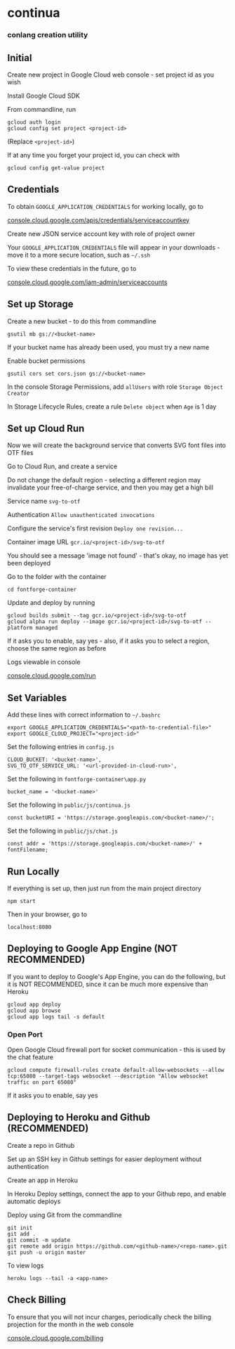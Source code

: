 # continua

### conlang creation utility

## Initial

Create new project in Google Cloud web console - set project id as you wish

Install Google Cloud SDK

From commandline, run

```
gcloud auth login
gcloud config set project <project-id>
```
(Replace `<project-id>`)

If at any time you forget your project id, you can check with

`gcloud config get-value project`

## Credentials

To obtain `GOOGLE_APPLICATION_CREDENTIALS` for working locally, go to

[console.cloud.google.com/apis/credentials/serviceaccountkey](https://console.cloud.google.com/apis/credentials/serviceaccountkey)

Create new JSON service account key with role of project owner

Your `GOOGLE_APPLICATION_CREDENTIALS` file will appear in your downloads - move it to a more secure location, such as `~/.ssh`

To view these credentials in the future, go to

[console.cloud.google.com/iam-admin/serviceaccounts](https://console.cloud.google.com/iam-admin/serviceaccounts)

## Set up Storage

Create a new bucket - to do this from commandline

```
gsutil mb gs://<bucket-name>
```

If your bucket name has already been used, you must try a new name

Enable bucket permissions

```
gsutil cors set cors.json gs://<bucket-name>
```

In the console Storage Permissions, add `allUsers` with role `Storage Object Creator`

In Storage Lifecycle Rules, create a rule `Delete object` when `Age` is 1 day

## Set up Cloud Run

Now we will create the background service that converts SVG font files into OTF files

Go to Cloud Run, and create a service

Do not change the default region - selecting a different region may invalidate your free-of-charge service, and then you may get a high bill

Service name `svg-to-otf`

Authentication `Allow unauthenticated invocations`

Configure the service's first revision `Deploy one revision...`

Container image URL `gcr.io/<project-id>/svg-to-otf`

You should see a message 'image not found' - that's okay, no image has yet been deployed

Go to the folder with the container

`cd fontforge-container`

Update and deploy by running

```
gcloud builds submit --tag gcr.io/<project-id>/svg-to-otf
gcloud alpha run deploy --image gcr.io/<project-id>/svg-to-otf --platform managed
```

If it asks you to enable, say yes - also, if it asks you to select a region, choose the same region as before

Logs viewable in console

[console.cloud.google.com/run](https://console.cloud.google.com/run)

## Set Variables

Add these lines with correct information to `~/.bashrc`

```
export GOOGLE_APPLICATION_CREDENTIALS="<path-to-credential-file>"
export GOOGLE_CLOUD_PROJECT="<project-id>"
```

Set the following entries in `config.js`

```
CLOUD_BUCKET: '<bucket-name>',
SVG_TO_OTF_SERVICE_URL: '<url-provided-in-cloud-run>',
```

Set the following in `fontforge-container\app.py`

```
bucket_name = '<bucket-name>'
```

Set the following in `public/js/continua.js`

```
const bucketURI = 'https://storage.googleapis.com/<bucket-name>/';
```

Set the following in `public/js/chat.js`

```
const addr = 'https://storage.googleapis.com/<bucket-name>/' + fontFilename;
```

## Run Locally

If everything is set up, then just run from the main project directory

`npm start`

Then in your browser, go to

`localhost:8080`

## Deploying to Google App Engine (NOT RECOMMENDED)

If you want to deploy to Google's App Engine, you can do the following, but it is NOT RECOMMENDED, since it can be much more expensive than Heroku

```
gcloud app deploy
gcloud app browse
gcloud app logs tail -s default
```

### Open Port

Open Google Cloud firewall port for socket communication - this is used by the chat feature

```
gcloud compute firewall-rules create default-allow-websockets --allow tcp:65080 --target-tags websocket --description "Allow websocket traffic on port 65080"
```

If it asks you to enable, say yes

## Deploying to Heroku and Github (RECOMMENDED)

Create a repo in Github

Set up an SSH key in Github settings for easier deployment without authentication

Create an app in Heroku

In Heroku Deploy settings, connect the app to your Github repo, and enable automatic deploys

Deploy using Git from the commandline

```
git init
git add .
git commit -m update
git remote add origin https://github.com/<github-name>/<repo-name>.git
git push -u origin master
```

To view logs
```
heroku logs --tail -a <app-name>
```

## Check Billing

To ensure that you will not incur charges, periodically check the billing projection for the month in the web console

[console.cloud.google.com/billing](https://console.cloud.google.com/billing)